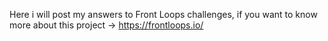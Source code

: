 Here i will post my answers to Front Loops challenges, if you want to know more about this project ->  https://frontloops.io/
